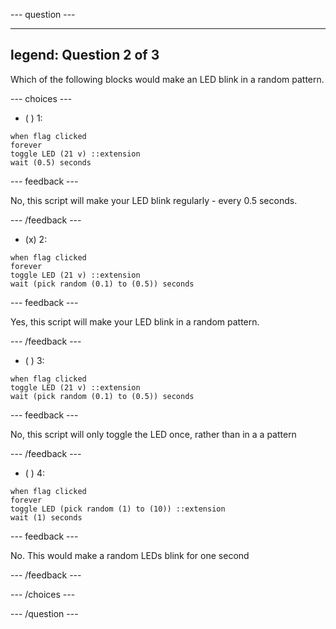 

--- question ---

---
legend: Question 2 of 3
---

Which of the following blocks would make an LED blink in a random pattern.

--- choices ---

- ( ) 1: 
```blocks3
when flag clicked
forever
toggle LED (21 v) ::extension
wait (0.5) seconds
```

--- feedback ---

No, this script will make your LED blink regularly - every 0.5 seconds.

--- /feedback ---

- (x) 2: 
```blocks3
when flag clicked
forever
toggle LED (21 v) ::extension
wait (pick random (0.1) to (0.5)) seconds
```

--- feedback ---

Yes, this script will make your LED blink in a random pattern.

--- /feedback ---

- ( ) 3: 
```blocks3
when flag clicked
toggle LED (21 v) ::extension
wait (pick random (0.1) to (0.5)) seconds
```

--- feedback ---

No, this script will only toggle the LED once, rather than in a a pattern

--- /feedback ---

- ( ) 4: 
```blocks3
when flag clicked
forever
toggle LED (pick random (1) to (10)) ::extension
wait (1) seconds
```

--- feedback ---

No. This would make a random LEDs blink for one second

--- /feedback ---

--- /choices ---

--- /question ---